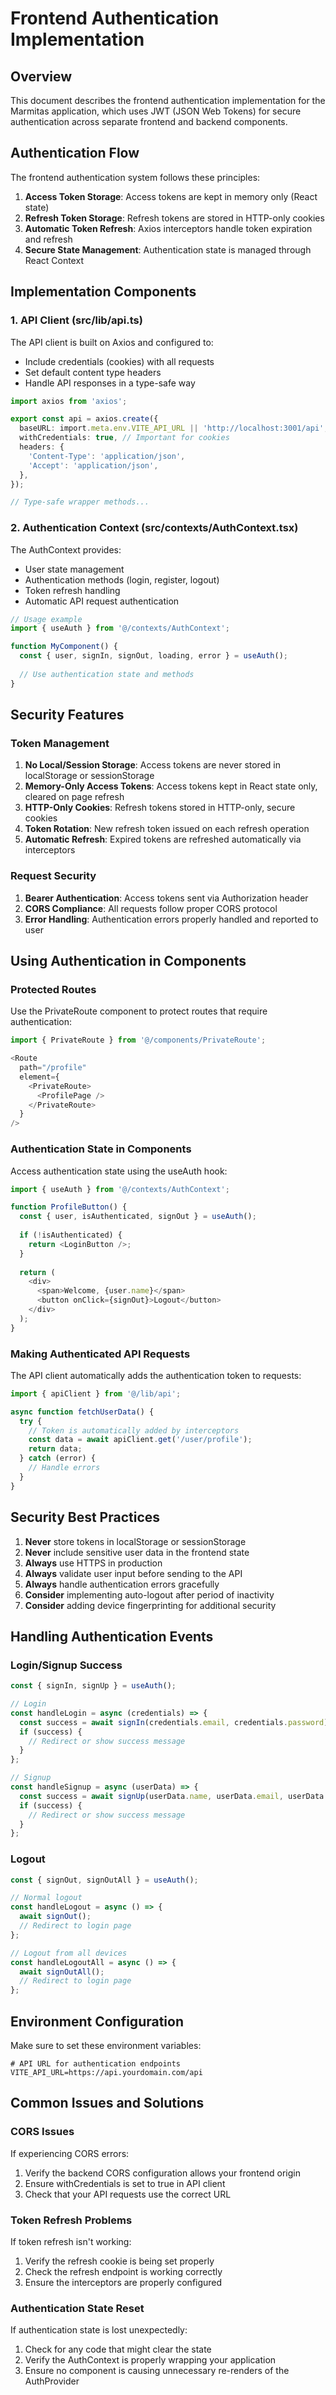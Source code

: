 # Frontend Authentication Implementation

## Overview

This document describes the frontend authentication implementation for the Marmitas application, which uses JWT (JSON Web Tokens) for secure authentication across separate frontend and backend components.

## Authentication Flow

The frontend authentication system follows these principles:

1. **Access Token Storage**: Access tokens are kept in memory only (React state)
2. **Refresh Token Storage**: Refresh tokens are stored in HTTP-only cookies
3. **Automatic Token Refresh**: Axios interceptors handle token expiration and refresh
4. **Secure State Management**: Authentication state is managed through React Context

## Implementation Components

### 1. API Client (src/lib/api.ts)

The API client is built on Axios and configured to:
- Include credentials (cookies) with all requests
- Set default content type headers
- Handle API responses in a type-safe way

```typescript
import axios from 'axios';

export const api = axios.create({
  baseURL: import.meta.env.VITE_API_URL || 'http://localhost:3001/api',
  withCredentials: true, // Important for cookies
  headers: {
    'Content-Type': 'application/json',
    'Accept': 'application/json',
  },
});

// Type-safe wrapper methods...
```

### 2. Authentication Context (src/contexts/AuthContext.tsx)

The AuthContext provides:
- User state management
- Authentication methods (login, register, logout)
- Token refresh handling
- Automatic API request authentication

```typescript
// Usage example
import { useAuth } from '@/contexts/AuthContext';

function MyComponent() {
  const { user, signIn, signOut, loading, error } = useAuth();
  
  // Use authentication state and methods
}
```

## Security Features

### Token Management

1. **No Local/Session Storage**: Access tokens are never stored in localStorage or sessionStorage
2. **Memory-Only Access Tokens**: Access tokens kept in React state only, cleared on page refresh
3. **HTTP-Only Cookies**: Refresh tokens stored in HTTP-only, secure cookies
4. **Token Rotation**: New refresh token issued on each refresh operation
5. **Automatic Refresh**: Expired tokens are refreshed automatically via interceptors

### Request Security

1. **Bearer Authentication**: Access tokens sent via Authorization header
2. **CORS Compliance**: All requests follow proper CORS protocol
3. **Error Handling**: Authentication errors properly handled and reported to user

## Using Authentication in Components

### Protected Routes

Use the PrivateRoute component to protect routes that require authentication:

```typescript
import { PrivateRoute } from '@/components/PrivateRoute';

<Route 
  path="/profile" 
  element={
    <PrivateRoute>
      <ProfilePage />
    </PrivateRoute>
  } 
/>
```

### Authentication State in Components

Access authentication state using the useAuth hook:

```typescript
import { useAuth } from '@/contexts/AuthContext';

function ProfileButton() {
  const { user, isAuthenticated, signOut } = useAuth();
  
  if (!isAuthenticated) {
    return <LoginButton />;
  }
  
  return (
    <div>
      <span>Welcome, {user.name}</span>
      <button onClick={signOut}>Logout</button>
    </div>
  );
}
```

### Making Authenticated API Requests

The API client automatically adds the authentication token to requests:

```typescript
import { apiClient } from '@/lib/api';

async function fetchUserData() {
  try {
    // Token is automatically added by interceptors
    const data = await apiClient.get('/user/profile');
    return data;
  } catch (error) {
    // Handle errors
  }
}
```

## Security Best Practices

1. **Never** store tokens in localStorage or sessionStorage
2. **Never** include sensitive user data in the frontend state
3. **Always** use HTTPS in production
4. **Always** validate user input before sending to the API
5. **Always** handle authentication errors gracefully
6. **Consider** implementing auto-logout after period of inactivity
7. **Consider** adding device fingerprinting for additional security

## Handling Authentication Events

### Login/Signup Success

```typescript
const { signIn, signUp } = useAuth();

// Login
const handleLogin = async (credentials) => {
  const success = await signIn(credentials.email, credentials.password);
  if (success) {
    // Redirect or show success message
  }
};

// Signup
const handleSignup = async (userData) => {
  const success = await signUp(userData.name, userData.email, userData.password);
  if (success) {
    // Redirect or show success message
  }
};
```

### Logout

```typescript
const { signOut, signOutAll } = useAuth();

// Normal logout
const handleLogout = async () => {
  await signOut();
  // Redirect to login page
};

// Logout from all devices
const handleLogoutAll = async () => {
  await signOutAll();
  // Redirect to login page
};
```

## Environment Configuration

Make sure to set these environment variables:

```
# API URL for authentication endpoints
VITE_API_URL=https://api.yourdomain.com/api
```

## Common Issues and Solutions

### CORS Issues

If experiencing CORS errors:
1. Verify the backend CORS configuration allows your frontend origin
2. Ensure withCredentials is set to true in API client
3. Check that your API requests use the correct URL

### Token Refresh Problems

If token refresh isn't working:
1. Verify the refresh cookie is being set properly
2. Check the refresh endpoint is working correctly
3. Ensure the interceptors are properly configured

### Authentication State Reset

If authentication state is lost unexpectedly:
1. Check for any code that might clear the state
2. Verify the AuthContext is properly wrapping your application
3. Ensure no component is causing unnecessary re-renders of the AuthProvider 
